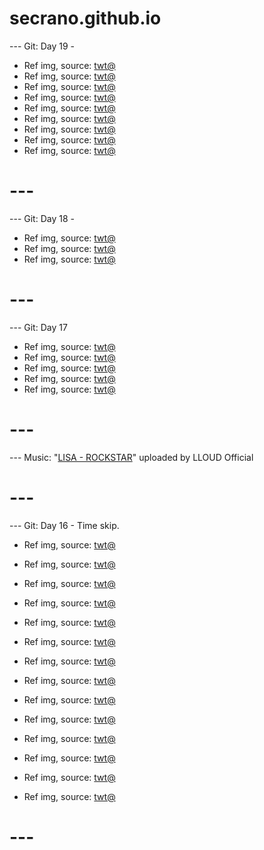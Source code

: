 # secrano.github.io

--- Git: Day 19 - 

- Ref img, source: [twt@](https://x.com/StillHazoDDD/status/1806472427439792372)
- Ref img, source: [twt@](https://x.com/tonka_chen/status/1159103407057252352)
- Ref img, source: [twt@](https://www.youtube.com/watch?v=Ksg-PbIMlFg)
- Ref img, source: [twt@](https://www.youtube.com/watch?v=fg8LxxhPdaA)
- Ref img, source: [twt@](https://x.com/DanKantori/status/1806887906562195614)
- Ref img, source: [twt@](https://x.com/jeonghaniste/status/1807030001545453956)
- Ref img, source: [twt@](https://x.com/plasticwanker/status/1807007490418086137)
- Ref img, source: [twt@](https://x.com/MissMikkaa/status/1807026200985882938)
- Ref img, source: [twt@](https://x.com/sooyafilms/status/1806728889835622602)

# ---

--- Git: Day 18 - 

- Ref img, source: [twt@](https://x.com/TheSliceofAnime/status/1806890295713583289)
- Ref img, source: [twt@](https://x.com/MichiMochievee/status/1806764785654223071)
- Ref img, source: [twt@](https://x.com/EldenringAlerts/status/1806636647418835138)

# ---

--- Git: Day 17 

- Ref img, source: [twt@](https://x.com/Matrey02/status/1806091083270496434)
- Ref img, source: [twt@](https://x.com/PopCulture2000s/status/1806479733909065902)
- Ref img, source: [twt@](https://x.com/retro_twt/status/1806402211758407751)
- Ref img, source: [twt@](https://x.com/BasedLIDA/status/1806548010265948478)
- Ref img, source: [twt@](https://x.com/ccreayus/status/1806307661769794036)

# ---
--- Music: "[LISA - ROCKSTAR](https://www.youtube.com/watch?v=hbcGx4MGUMg)" uploaded by LLOUD Official
# ---

--- Git: Day 16 - Time skip.

- Ref img, source: [twt@](https://x.com/historyinmemes/status/1806191347159671286)
- Ref img, source: [twt@](https://x.com/GuNeverever/status/1805975792553525684)
- Ref img, source: [twt@](https://x.com/kirawontmiss/status/1806361983744176262)
- Ref img, source: [twt@](https://x.com/keiuzuki/status/1806383970986394022)
- Ref img, source: [twt@](https://x.com/JJKcontents/status/1806208675549241619)
- Ref img, source: [twt@](https://x.com/Shadyind/status/1805677310332527015)

- Ref img, source: [twt@](https://x.com/historyinmemes/status/1806205877604503659)
- Ref img, source: [twt@](https://x.com/tokyotengu/status/1806021937946153167)
- Ref img, source: [twt@](https://x.com/WholesomeOrenji/status/1806400248031350812)
- Ref img, source: [twt@](https://x.com/PunchingCat/status/1806057700993990765)
- Ref img, source: [twt@](https://x.com/milkynoe/status/1806228847437730100)
- Ref img, source: [twt@](https://x.com/milkynoe/status/1806127965966569751)

- Ref img, source: [twt@](https://x.com/neorarty3/status/1806103785351029005)
- Ref img, source: [twt@](https://x.com/latikaish/status/1805869549360910447)

# ---
